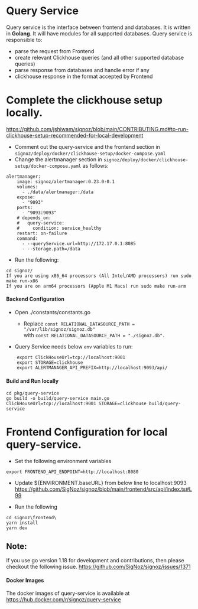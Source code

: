 # Query Service

Query service is the interface between frontend and databases. It is written in **Golang**. It will have modules for all supported databases. Query service is responsible to:
- parse the request from Frontend
- create relevant Clickhouse queries (and all other supported database queries)
- parse response from databases and handle error if any
- clickhouse response in the format accepted by Frontend

# Complete the clickhouse setup locally.
https://github.com/jshiwam/signoz/blob/main/CONTRIBUTING.md#to-run-clickhouse-setup-recommended-for-local-development

- Comment out the query-service and the frontend section in `signoz/deploy/docker/clickhouse-setup/docker-compose.yaml`
- Change the alertmanager section in `signoz/deploy/docker/clickhouse-setup/docker-compose.yaml` as follows:
```console
alertmanager:
    image: signoz/alertmanager:0.23.0-0.1
    volumes:
      - ./data/alertmanager:/data
    expose:
      - "9093"
    ports:
      - "9093:9093"
    # depends_on:
    #   query-service:
    #     condition: service_healthy
    restart: on-failure
    command:
      - --queryService.url=http://172.17.0.1:8085
      - --storage.path=/data
```
- Run the following:
```console
cd signoz/
If you are using x86_64 processors (All Intel/AMD processors) run sudo make run-x86
If you are on arm64 processors (Apple M1 Macs) run sudo make run-arm
```

#### Backend Configuration

- Open ./constants/constants.go
    - Replace ```const RELATIONAL_DATASOURCE_PATH = "/var/lib/signoz/signoz.db"``` \
        with ```const RELATIONAL_DATASOURCE_PATH = "./signoz.db".```

- Query Service needs below `env` variables to run:

```
    export ClickHouseUrl=tcp://localhost:9001
    export STORAGE=clickhouse
    export ALERTMANAGER_API_PREFIX=http://localhost:9093/api/
```

<!-- The above values are the default ones used by SigNoz and are kept at `deploy/kubernetes/platform/signoz-charts/query-service/values.yaml` -->

#### Build and Run locally
```console
cd pkg/query-service
go build -o build/query-service main.go
ClickHouseUrl=tcp://localhost:9001 STORAGE=clickhouse build/query-service
```

# Frontend Configuration for local query-service.

- Set the following environment variables
```console
export FRONTEND_API_ENDPOINT=http://localhost:8080
```

- Update ${ENVIRONMENT.baseURL} from below line to localhost:9093
https://github.com/SigNoz/signoz/blob/main/frontend/src/api/index.ts#L99

- Run the following 
```console
cd signoz\frontend\
yarn install
yarn dev
```

## Note:
If you use go version 1.18 for development and contributions, then please checkout the following issue.
https://github.com/SigNoz/signoz/issues/1371


#### Docker Images
The docker images of query-service is available at https://hub.docker.com/r/signoz/query-service
